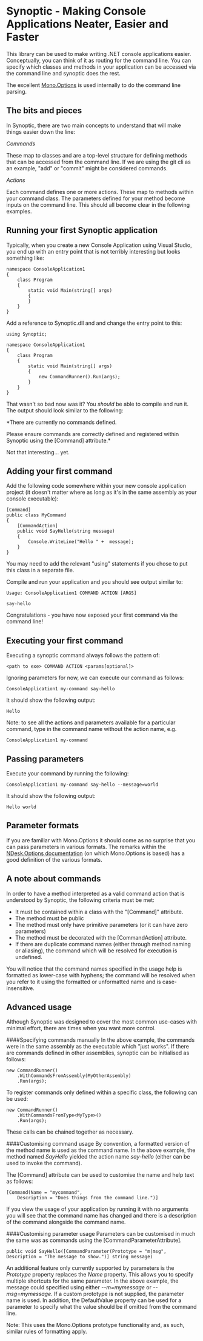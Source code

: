 Synoptic - Making Console Applications Neater, Easier and Faster
================================================================

This library can be used to make writing .NET console applications easier. Conceptually, you can think of it as routing for the command line. You can specify which classes and methods in your application can be accessed via the command line and synoptic does the rest.

The excellent [Mono.Options](http://mono-project.com/Main_Page) is used internally to do the command line parsing.

The bits and pieces
-------------------

In Synoptic, there are two main concepts to understand that will make things easier down the line:

*Commands*

These map to classes and are a top-level structure for defining methods that can be accessed from the command line. If we are using the git cli as an example, "add" or "commit" might be considered commands.

*Actions*

Each command defines one or more actions. These map to methods within your command class. The parameters defined for your method become inputs on the command line. This should all become clear in the following examples.

Running your first Synoptic application
---------------------------------------

Typically, when you create a new Console Application using Visual Studio, you end up with an entry point that is not terribly interesting but looks something like:
    
    namespace ConsoleApplication1
    {
        class Program
        {
            static void Main(string[] args)
            {
            }
        }
    }

Add a reference to Synoptic.dll and and change the entry point to this:

    using Synoptic;

    namespace ConsoleApplication1
    {
        class Program
        {
            static void Main(string[] args)
            {
                new CommandRunner().Run(args);
            }
        }
    }

That wasn't so bad now was it? You *should* be able to compile and run it. The output should look similar to the following:

*There are currently no commands defined.
  
Please ensure commands are correctly defined and registered within Synoptic using the [Command] attribute.*

Not that interesting... yet.

Adding your first command
-------------------------
Add the following code somewhere within your new console application project (it doesn't matter where as long as it's in the same assembly as your console executable):

	[Command]
    public class MyCommand
    {
        [CommandAction]
        public void SayHello(string message)
        {
            Console.WriteLine("Hello " +  message);
        }
    }

You may need to add the relevant "using" statements if you chose to put this class in a separate file.

Compile and run your application and you should see output similar to:

    Usage: ConsoleApplication1 COMMAND ACTION [ARGS]

    say-hello

Congratulations - you have now exposed your first command via the command line!

Executing your first command
----------------------------
Executing a synoptic command always follows the pattern of:  

    <path to exe> COMMAND ACTION <params[optional]>

Ignoring parameters for now, we can execute our command as follows:

    ConsoleApplication1 my-command say-hello

It should show the following output:

    Hello

Note: to see all the actions and parameters available for a particular command, type in the command name without the action name,
e.g.

    ConsoleApplication1 my-command

Passing parameters
------------------
Execute your command by running the following:  
      
    ConsoleApplication1 my-command say-hello --message=world

It should show the following output:

    Hello world

Parameter formats
-----------------
If you are familiar with Mono.Options it should come as no surprise that you can pass parameters in various formats. The remarks within the [NDesk.Options documentation](http://www.ndesk.org/doc/ndesk-options/NDesk.Options/OptionSet.html#T:NDesk.Options.OptionSet:Docs:Remarks) (on which Mono.Options is based) has a good definition of the various formats.

A note about commands
---------------------
In order to have a method interpreted as a valid command action that is understood by Synoptic, the following criteria must be met:

  - It must be contained within a class with the "[Command]" attribute.
  - The method must be public
  - The method must only have primitive parameters (or it can have zero parameters) 
  - The method must be decorated with the [CommandAction] attribute.
  - If there are duplicate command names (either through method naming or aliasing), the command which will be resolved for execution is undefined.

You will notice that the command names specified in the usage help is formatted as lower-case with hyphens; the command will be resolved when you refer to it using the formatted or unformatted name and is case-insensitive.

Advanced usage
--------------
Although Synoptic was designed to cover the most common use-cases with minimal effort, there are times when you want more control.

####Specifying commands manually
In the above example, the commands were in the same assembly as the executable which "just works". If there are commands defined  in other assemblies, synoptic can be initialised as follows:

    new CommandRunner()
        .WithCommandsFromAssembly(MyOtherAssembly)
        .Run(args);

To register commands only defined within a specific class, the following can be used:

    new CommandRunner()
        .WithCommandsFromType<MyType>()
        .Run(args);

These calls can be chained together as necessary.

####Customising command usage
By convention, a formatted version of the method name is used as the command name. In the above example, the method named *SayHello* yielded the action name *say-hello* (either can be used to invoke the command).

The [Command] attribute can be used to customise the name and help text as follows:

    [Command(Name = "mycommand", 
        Description = "Does things from the command line.")]

If you view the usage of your application by running it with no arguments you will see that the command name has changed and there is a description of the command alongside the command name.

####Customising parameter usage
Parameters can be customised in much the same was as commands using the [CommandParameterAttribute].

    public void SayHello([CommandParameter(Prototype = "m|msg", Description = "The message to show.")] string message)

An additional feature only currently supported by parameters is the *Prototype* property replaces the *Name* property. This allows you to specify multiple shortcuts for the same parameter. In the above example, the message could specified using either *--m=mymessage* or *--msg=mymessage*. If a custom prototype is not supplied, the parameter name is used. In addition, the DefaultValue property can be used for a parameter to specify what the value should be if omitted from the command line.

Note: This uses the Mono.Options prototype functionality and, as such, similar rules of formatting apply.
